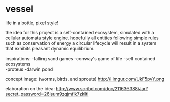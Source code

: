 vessel 
======

life in a bottle, pixel style! 

the idea for this project is a self-contained ecosystem, simulated with a cellular automata style engine. hopefully all entities following simple rules such as conservation of energy a circular lifecycle will result in a system that exhibits pleasant dynamic equilibrium. 

inspirations: 
    -falling sand games
    -conway's game of life 
    -self contained ecosystems  
    -proteus 
    -darwin pond


concept image: (worms, birds, and sprouts)
    http://i.imgur.com/UkF5pvY.png


elaboration on the idea:
   http://www.scribd.com/doc/211636388/Jar?secret_password=26isum9zqjmflk7zkltl
